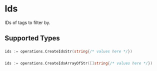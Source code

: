 # Ids

IDs of tags to filter by.


## Supported Types

### 

```go
ids := operations.CreateIdsStr(string{/* values here */})
```

### 

```go
ids := operations.CreateIdsArrayOfStr([]string{/* values here */})
```

